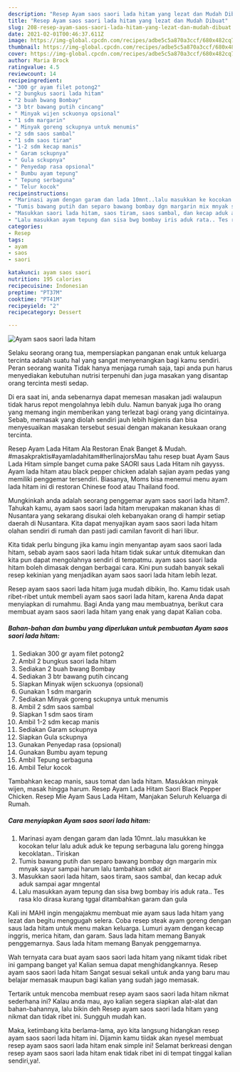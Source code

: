 ```yaml
---
description: "Resep Ayam saos saori lada hitam yang lezat dan Mudah Dibuat"
title: "Resep Ayam saos saori lada hitam yang lezat dan Mudah Dibuat"
slug: 208-resep-ayam-saos-saori-lada-hitam-yang-lezat-dan-mudah-dibuat
date: 2021-02-01T00:46:37.611Z
image: https://img-global.cpcdn.com/recipes/adbe5c5a870a3ccf/680x482cq70/ayam-saos-saori-lada-hitam-foto-resep-utama.jpg
thumbnail: https://img-global.cpcdn.com/recipes/adbe5c5a870a3ccf/680x482cq70/ayam-saos-saori-lada-hitam-foto-resep-utama.jpg
cover: https://img-global.cpcdn.com/recipes/adbe5c5a870a3ccf/680x482cq70/ayam-saos-saori-lada-hitam-foto-resep-utama.jpg
author: Maria Brock
ratingvalue: 4.5
reviewcount: 14
recipeingredient:
- "300 gr ayam filet potong2"
- "2 bungkus saori lada hitam"
- "2 buah bwang Bombay"
- "3 btr bawang putih cincang"
- " Minyak wijen sckuonya opsional"
- "1 sdm margarin"
- " Minyak goreng sckupnya untuk menumis"
- "2 sdm saos sambal"
- "1 sdm saos tiram"
- "1-2 sdm kecap manis"
- " Garam sckupnya"
- " Gula sckupnya"
- " Penyedap rasa opsional"
- " Bumbu ayam tepung"
- " Tepung serbaguna"
- " Telur kocok"
recipeinstructions:
- "Marinasi ayam dengan garam dan lada 10mnt..lalu masukkan ke kocokan telur lalu aduk aduk ke tepung serbaguna lalu goreng hingga kecoklatan.. Tiriskan"
- "Tumis bawang putih dan separo bawang bombay dgn margarin mix mnyak sayur sampai harum lalu tambahkan sdkit air"
- "Masukkan saori lada hitam, saos tiram, saos sambal, dan kecap aduk aduk sampai agar mngental"
- "Lalu masukkan ayam tepung dan sisa bwg bombay iris aduk rata.. Tes rasa klo dirasa kurang tggal ditambahkan garam dan gula"
categories:
- Resep
tags:
- ayam
- saos
- saori

katakunci: ayam saos saori 
nutrition: 195 calories
recipecuisine: Indonesian
preptime: "PT37M"
cooktime: "PT41M"
recipeyield: "2"
recipecategory: Dessert

---
```



![Ayam saos saori lada hitam](https://img-global.cpcdn.com/recipes/adbe5c5a870a3ccf/680x482cq70/ayam-saos-saori-lada-hitam-foto-resep-utama.jpg)

Selaku seorang orang tua, mempersiapkan panganan enak untuk keluarga tercinta adalah suatu hal yang sangat menyenangkan bagi kamu sendiri. Peran seorang  wanita Tidak hanya menjaga rumah saja, tapi anda pun harus menyediakan kebutuhan nutrisi terpenuhi dan juga masakan yang disantap orang tercinta mesti sedap.

Di era  saat ini, anda sebenarnya dapat memesan masakan jadi walaupun tidak harus repot mengolahnya lebih dulu. Namun banyak juga lho orang yang memang ingin memberikan yang terlezat bagi orang yang dicintainya. Sebab, memasak yang diolah sendiri jauh lebih higienis dan bisa menyesuaikan masakan tersebut sesuai dengan makanan kesukaan orang tercinta. 

Resep Ayam Lada Hitam Ala Restoran Enak Banget &amp; Mudah. #masakpraktis#ayamladahitam#herlinajorsMau tahu resep buat Ayam Saus Lada Hitam simple banget cuma pake SAORI saus Lada Hitam nih gayyss. Ayam lada hitam atau black pepper chicken adalah sajian ayam pedas yang memiliki penggemar tersendiri. Biasanya, Moms bisa menemui menu ayam lada hitam ini di restoran Chinese food atau Thailand food.

Mungkinkah anda adalah seorang penggemar ayam saos saori lada hitam?. Tahukah kamu, ayam saos saori lada hitam merupakan makanan khas di Nusantara yang sekarang disukai oleh kebanyakan orang di hampir setiap daerah di Nusantara. Kita dapat menyajikan ayam saos saori lada hitam olahan sendiri di rumah dan pasti jadi camilan favorit di hari libur.

Kita tidak perlu bingung jika kamu ingin menyantap ayam saos saori lada hitam, sebab ayam saos saori lada hitam tidak sukar untuk ditemukan dan kita pun dapat mengolahnya sendiri di tempatmu. ayam saos saori lada hitam boleh dimasak dengan berbagai cara. Kini pun sudah banyak sekali resep kekinian yang menjadikan ayam saos saori lada hitam lebih lezat.

Resep ayam saos saori lada hitam juga mudah dibikin, lho. Kamu tidak usah ribet-ribet untuk membeli ayam saos saori lada hitam, karena Anda dapat menyiapkan di rumahmu. Bagi Anda yang mau membuatnya, berikut cara membuat ayam saos saori lada hitam yang enak yang dapat Kalian coba.

<!--inarticleads1-->

##### Bahan-bahan dan bumbu yang diperlukan untuk pembuatan Ayam saos saori lada hitam:

1. Sediakan 300 gr ayam filet potong2
1. Ambil 2 bungkus saori lada hitam
1. Sediakan 2 buah bwang Bombay
1. Sediakan 3 btr bawang putih cincang
1. Siapkan  Minyak wijen sckuonya (opsional)
1. Gunakan 1 sdm margarin
1. Sediakan  Minyak goreng sckupnya untuk menumis
1. Ambil 2 sdm saos sambal
1. Siapkan 1 sdm saos tiram
1. Ambil 1-2 sdm kecap manis
1. Sediakan  Garam sckupnya
1. Siapkan  Gula sckupnya
1. Gunakan  Penyedap rasa (opsional)
1. Gunakan  Bumbu ayam tepung
1. Ambil  Tepung serbaguna
1. Ambil  Telur kocok


Tambahkan kecap manis, saus tomat dan lada hitam. Masukkan minyak wijen, masak hingga harum. Resep Ayam Lada Hitam Saori Black Pepper Chicken. Resep Mie Ayam Saus Lada Hitam, Manjakan Seluruh Keluarga di Rumah. 

<!--inarticleads2-->

##### Cara menyiapkan Ayam saos saori lada hitam:

1. Marinasi ayam dengan garam dan lada 10mnt..lalu masukkan ke kocokan telur lalu aduk aduk ke tepung serbaguna lalu goreng hingga kecoklatan.. Tiriskan
1. Tumis bawang putih dan separo bawang bombay dgn margarin mix mnyak sayur sampai harum lalu tambahkan sdkit air
1. Masukkan saori lada hitam, saos tiram, saos sambal, dan kecap aduk aduk sampai agar mngental
1. Lalu masukkan ayam tepung dan sisa bwg bombay iris aduk rata.. Tes rasa klo dirasa kurang tggal ditambahkan garam dan gula


Kali ini MAHI ingin mengajakmu membuat mie ayam saus lada hitam yang lezat dan begitu menggugah selera. Coba resep steak ayam goreng dengan saus lada hitam untuk menu makan keluarga. Lumuri ayam dengan kecap inggris, merica hitam, dan garam. Saus lada hitam memang Banyak penggemarnya. Saus lada hitam memang Banyak penggemarnya. 

Wah ternyata cara buat ayam saos saori lada hitam yang nikamt tidak ribet ini gampang banget ya! Kalian semua dapat menghidangkannya. Resep ayam saos saori lada hitam Sangat sesuai sekali untuk anda yang baru mau belajar memasak maupun bagi kalian yang sudah jago memasak.

Tertarik untuk mencoba membuat resep ayam saos saori lada hitam nikmat sederhana ini? Kalau anda mau, ayo kalian segera siapkan alat-alat dan bahan-bahannya, lalu bikin deh Resep ayam saos saori lada hitam yang nikmat dan tidak ribet ini. Sungguh mudah kan. 

Maka, ketimbang kita berlama-lama, ayo kita langsung hidangkan resep ayam saos saori lada hitam ini. Dijamin kamu tiidak akan nyesel membuat resep ayam saos saori lada hitam enak simple ini! Selamat berkreasi dengan resep ayam saos saori lada hitam enak tidak ribet ini di tempat tinggal kalian sendiri,ya!.

